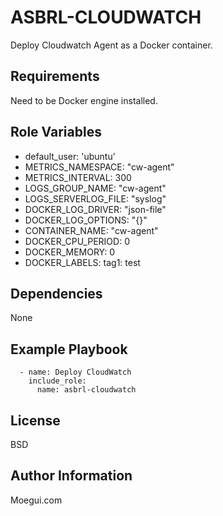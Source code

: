 ASBRL-CLOUDWATCH
=========

Deploy Cloudwatch Agent as a Docker container.

Requirements
------------

Need to be Docker engine installed.

Role Variables
--------------

- default_user: 'ubuntu'
- METRICS_NAMESPACE: "cw-agent"
- METRICS_INTERVAL: 300
- LOGS_GROUP_NAME: "cw-agent"
- LOGS_SERVERLOG_FILE: "syslog"
- DOCKER_LOG_DRIVER: "json-file"
- DOCKER_LOG_OPTIONS: "{}"
- CONTAINER_NAME: "cw-agent"
- DOCKER_CPU_PERIOD: 0
- DOCKER_MEMORY: 0
- DOCKER_LABELS:
    tag1: test

Dependencies
------------

None

Example Playbook
----------------

      - name: Deploy CloudWatch
        include_role:
          name: asbrl-cloudwatch

License
-------

BSD

Author Information
------------------

Moegui.com